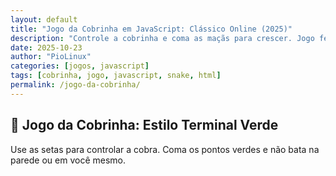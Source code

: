 ```yaml
---
layout: default
title: "Jogo da Cobrinha em JavaScript: Clássico Online (2025)"
description: "Controle a cobrinha e coma as maçãs para crescer. Jogo feito com HTML, CSS e JavaScript puro — sem frameworks.Aprender lógica de movimento e colisão."
date: 2025-10-23
author: "PioLinux"
categories: [jogos, javascript]
tags: [cobrinha, jogo, javascript, snake, html]
permalink: /jogo-da-cobrinha/
---
```


<section>



<h2>🐍 Jogo da Cobrinha: Estilo Terminal Verde</h2>
<p>Use as setas para controlar a cobra. Coma os pontos verdes e não bata na parede ou em você mesmo.</p>

<canvas id="game" width="400" height="400"></canvas>

<script>
  const canvas = document.getElementById('game');
  const ctx = canvas.getContext('2d');
  const gridSize = 20;
  const tileCount = 20;

  let snake = [
    { x: 10, y: 11 },
    { x: 10, y: 12 },
    { x: 10, y: 13 }
  ];
  let food = { x: 5, y: 5 };
  let dx = 0;
  let dy = -1;
  let score = 0;

  function drawGame() {
    // Fundo preto (estilo terminal)
    ctx.fillStyle = 'black';
    ctx.fillRect(0, 0, canvas.width, canvas.height);

    // Atualiza a cobra
    const head = { x: snake[0].x + dx, y: snake[0].y + dy };

    // Verifica colisão com parede ou corpo
    if (
      head.x < 0 || head.x >= tileCount ||
      head.y < 0 || head.y >= tileCount ||
      snake.some(segment => segment.x === head.x && segment.y === head.y)
    ) {
      resetGame();
      return;
    }

    snake.unshift(head);

    // Comeu a comida?
    if (head.x === food.x && head.y === food.y) {
      score++;
      placeFood();
    } else {
      snake.pop();
    }

    // Desenha a cobra (verde neon)
    ctx.fillStyle = '#00ff00';
    snake.forEach(segment => {
      ctx.fillRect(segment.x * gridSize, segment.y * gridSize, gridSize - 2, gridSize - 2);
    });

    // Desenha a comida (ponto verde brilhante)
    ctx.fillStyle = '#00ff88';
    ctx.beginPath();
    ctx.arc(
      food.x * gridSize + gridSize / 2,
      food.y * gridSize + gridSize / 2,
      gridSize / 2 - 2,
      0,
      Math.PI * 2
    );
    ctx.fill();

    // Mostra pontuação
    ctx.fillStyle = '#00ff00';
    ctx.font = '16px monospace';
    ctx.fillText(`Pontos: ${score}`, 10, 20);
  }

  function placeFood() {
    food = {
      x: Math.floor(Math.random() * tileCount),
      y: Math.floor(Math.random() * tileCount)
    };
    // Evita comida no corpo da cobra
    if (snake.some(s => s.x === food.x && s.y === food.y)) {
      placeFood();
    }
  }

  function resetGame() {
    alert(`Fim de jogo! Pontuação: ${score}`);
    snake = [{ x: 10, y: 11 }, { x: 10, y: 12 }, { x: 10, y: 13 }];
    food = { x: 5, y: 5 };
    dx = 0;
    dy = -1;
    score = 0;
  }

  // Controles
  document.addEventListener('keydown', (e) => {
    switch (e.key) {
      case 'ArrowUp':
        if (dy === 0) { dx = 0; dy = -1; }
        break;
      case 'ArrowDown':
        if (dy === 0) { dx = 0; dy = 1; }
        break;
      case 'ArrowLeft':
        if (dx === 0) { dx = -1; dy = 0; }
        break;
      case 'ArrowRight':
        if (dx === 0) { dx = 1; dy = 0; }
        break;
    }
  });

  // Loop do jogo
  function gameLoop() {
    drawGame();
  }

  placeFood();
  setInterval(gameLoop, 150);
</script>





</section>
